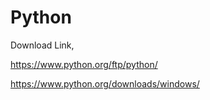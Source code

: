 # Python

Download Link,

<https://www.python.org/ftp/python/>

<https://www.python.org/downloads/windows/>
